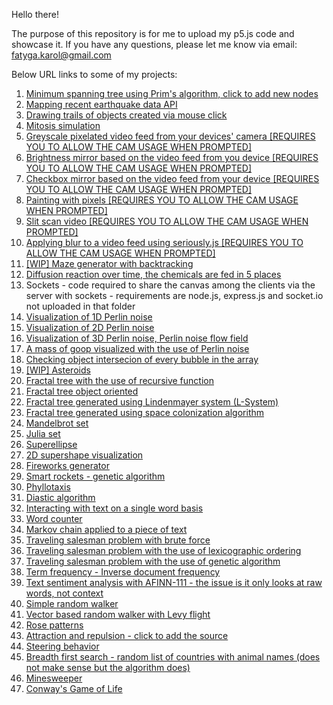 Hello there!

The purpose of this repository is for me to upload my p5.js code and showcase it.
If you have any questions, please let me know via email: fatyga.karol@gmail.com

Below URL links to some of my projects:
1. [Minimum spanning tree using Prim's algorithm, click to add new nodes](https://karolef.github.io/p5_js/MinimumSpanningTree/index.html)
2. [Mapping recent earthquake data API](https://karolef.github.io/p5_js/MappingEarthquakeAPI/empty-example/)
3. [Drawing trails of objects created via mouse click](https://karolef.github.io/p5_js/DrawingObjectTrails/empty-example/index.html)
4. [Mitosis simulation](https://karolef.github.io/p5_js/MitosisSimulation/empty-example/index.html)
5. [Greyscale pixelated video feed from your devices' camera [REQUIRES YOU TO ALLOW THE CAM USAGE WHEN PROMPTED]](https://karolef.github.io/p5_js/GreyscalePixelatedVideoFeed/empty-example/index.html)
6. [Brightness mirror based on the video feed from you device [REQUIRES YOU TO ALLOW THE CAM USAGE WHEN PROMPTED]](https://karolef.github.io/p5_js/BrightnessMirror/empty-example/index.html)
7. [Checkbox mirror based on the video feed from your device [REQUIRES YOU TO ALLOW THE CAM USAGE WHEN PROMPTED]](https://karolef.github.io/p5_js/CheckboxMirror/empty-example/index.html)
8. [Painting with pixels [REQUIRES YOU TO ALLOW THE CAM USAGE WHEN PROMPTED]](https://karolef.github.io/p5_js/PaintingWithPixels/empty-example/index.html)
9. [Slit scan video [REQUIRES YOU TO ALLOW THE CAM USAGE WHEN PROMPTED]](https://karolef.github.io/p5_js/SlitScanVideo/empty-example/index.html)
10. [Applying blur to a video feed using seriously.js [REQUIRES YOU TO ALLOW THE CAM USAGE WHEN PROMPTED]](https://karolef.github.io/p5_js/BlurWithSeriouslyJs/empty-example/index.html)
11. [[WIP] Maze generator with backtracking](https://karolef.github.io/p5_js/MazeGeneratorRecursiveBacktracker/empty-example/)
12. [Diffusion reaction over time, the chemicals are fed in 5 places](https://karolef.github.io/p5_js/ReactionDiffusion/empty-example/)
13. Sockets - code required to share the canvas among the clients via the server with sockets - requirements are node.js, express.js and socket.io not uploaded in that folder
14. [Visualization of 1D Perlin noise](https://karolef.github.io/p5_js/VisualizationOf1DPerlinNoise/empty-example/)
15. [Visualization of 2D Perlin noise](https://karolef.github.io/p5_js/VisualizationOf2DPerlinNoise/empty-example/)
16. [Visualization of 3D Perlin noise, Perlin noise flow field](https://karolef.github.io/p5_js/PerlinNoiseFlowField/empty-example/)
17. [A mass of goop visualized with the use of Perlin noise](https://karolef.github.io/p5_js/AMassOfGoop/empty-example/)
18. [Checking object intersecion of every bubble in the array](https://karolef.github.io/p5_js/ObjectIntersection/empty-example/)
19. [[WIP] Asteroids](https://karolef.github.io/p5_js/Asteroids/empty-example/)
20. [Fractal tree with the use of recursive function](https://karolef.github.io/p5_js/RecursiveFractalTree/empty-example/)
21. [Fractal tree object oriented](https://karolef.github.io/p5_js/ObjectOrientedFractalTree/empty-example/)
22. [Fractal tree generated using Lindenmayer system (L-System)](https://karolef.github.io/p5_js/LSystemFractalTree/empty-example/)
23. [Fractal tree generated using space colonization algorithm](https://karolef.github.io/p5_js/SpaceColonizationFractalTree/empty-example/)
24. [Mandelbrot set](https://karolef.github.io/p5_js/MandelbrotSet/empty-example/)
25. [Julia set](https://karolef.github.io/p5_js/JuliaSet/empty-example/)
26. [Superellipse](https://karolef.github.io/p5_js/Superellipse/empty-example/)
26. [2D supershape visualization](https://karolef.github.io/p5_js/2DSupershape/empty-example/)
27. [Fireworks generator](https://karolef.github.io/p5_js/Fireworks/empty-example/index.html)
28. [Smart rockets - genetic algorithm](https://karolef.github.io/p5_js/SmartRockets/empty-example/index.html)
29. [Phyllotaxis](https://karolef.github.io/p5_js/Phyllotaxis/empty-example/)
30. [Diastic algorithm](https://karolef.github.io/p5_js/DiasticAlgorithm/empty-example/index.html)
31. [Interacting with text on a single word basis](https://karolef.github.io/p5_js/InteractionWithText/empty-example/index.html)
32. [Word counter](https://karolef.github.io/p5_js/WordCounter/empty-example/)
33. [Markov chain applied to a piece of text](https://karolef.github.io/p5_js/MarkovChain/empty-example/)
34. [Traveling salesman problem with brute force](https://karolef.github.io/p5_js/BruteForcingTravelingSalesmanProblem/empty-example/index.html)
35. [Traveling salesman problem with the use of lexicographic ordering](https://karolef.github.io/p5_js/LexicographicOrderingTravelingSalesmanProblem/empty-example/index.html)
36. [Traveling salesman problem with the use of genetic algorithm](https://karolef.github.io/p5_js/GeneticAlgorithmTravelingSalesmanProblem/empty-example/index.html)
37. [Term frequency - Inverse document frequency](https://karolef.github.io/p5_js/TFIDF/empty-example/index.html)
38. [Text sentiment analysis with AFINN-111 - the issue is it only looks at raw words, not context](https://karolef.github.io/p5_js/SentimentAnalysisAFINN-111/empty-example/index.html)
39. [Simple random walker](https://karolef.github.io/p5_js/RandomWalker/empty-example/)
40. [Vector based random walker with Levy flight](https://karolef.github.io/p5_js/VectorRandomWalkerWithLevyFlight/empty-example/index.html)
41. [Rose patterns](https://karolef.github.io/p5_js/RosePatterns/empty-example/index.html)
42. [Attraction and repulsion - click to add the source](https://karolef.github.io/p5_js/AttractionRepulsion/empty-example/)
43. [Steering behavior](https://karolef.github.io/p5_js/SteeringBehavior/index.html)
44. [Breadth first search - random list of countries with animal names (does not make sense but the algorithm does)](https://karolef.github.io/p5_js/BreadthFirstSearch/bfs/index.html)
45. [Minesweeper](https://karolef.github.io/p5_js/Minesweeper/)
46. [Conway's Game of Life](https://karolef.github.io/p5_js/ConwaysGameOfLife/)
